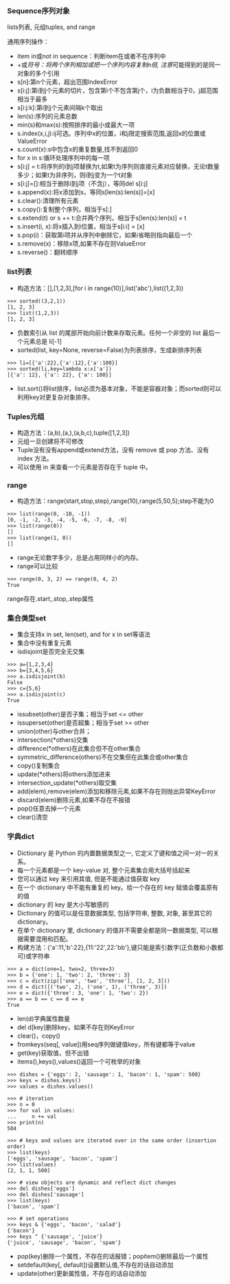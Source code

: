 ### Sequence序列对象

lists列表, 元组tuples, and range

通用序列操作：
* item in或not in sequence：判断item在或者不在序列中
* +或*符号：将两个序列相加或把一个序列内容复制n倍, 注意*可能得到的是同一对象的多个引用
* s[n]:第n个元素，超出范围IndexError
* s[i:j]:第i到j个元素的切片，包含第i个不包含第j个，i为负数相当于0，j超范围相当于最多
* s[i:j:k]:第i到j个元素间隔k个取出
* len(s):序列的元素总数
* min(s)和max(s):按照排序的最小或最大一项
* s.index(x,i,j):ij可选。序列中x的位置，i和j限定搜索范围,返回x的位置或ValueError
* s.count(x):s中包含x的重复数量,找不到返回0
* for x in s:循环处理序列中的每一项
* s[i:j] = t:将序列的i到j项替换为t,如果t为序列则直接元素对应替换，无论t数量多少；如果t为非序列，则i到j变为一个t对象
* s[i:j]=[]:相当于删除i到j项（不含j），等同del s[i:j]
* s.append(x):将x添加到s，等同s[len(s):len(s)]=[x]
* s.clear():清理所有元素
* s.copy():复制整个序列，相当于s[:]
* s.extend(t) or s += t:合并两个序列，相当于s[len(s):len(s)] = t
* s.insert(i, x):将x插入到i位置，相当于s[i:i] = [x]
* s.pop(i)：获取第i项并从序列中删除它，如果i省略则指向最后一个
* s.remove(x)：移除x项,如果不存在则ValueError
* s.reverse()：翻转顺序


### list列表
* 构造方法：[],[1,2,3],[for i in range(10)],list('abc'),list((1,2,3))
```
>>> sorted((3,2,1))
[1, 2, 3]
>>> list((1,2,3))
[1, 2, 3]
```
* 负数索引从 list 的尾部开始向前计数来存取元素。任何一个非空的 list 最后一个元素总是 li[-1]
* sorted(list, key=None, reverse=False)为列表排序，生成新排序列表
```
>>> li=[{'a':22},{'a':12},{'a':100}]
>>> sorted(li,key=lambda x:x['a'])
[{'a': 12}, {'a': 22}, {'a': 100}]
```
* list.sort()将list排序，list必须为基本对象，不能是容器对象；而sorted则可以利用key对更复杂对象排序。

### Tuples元组
* 构造方法：(a,b),(a,),(a,b,c),tuple([1,2,3])
* 元组一旦创建将不可修改
* Tuple没有没有append或extend方法，没有 remove 或 pop 方法、没有 index 方法。
* 可以使用 in 来查看一个元素是否存在于 tuple 中。

### range
* 构造方法：range(start,stop,step),range(10),range(5,50,5);step不能为0
```
>>> list(range(0, -10, -1))
[0, -1, -2, -3, -4, -5, -6, -7, -8, -9]
>>> list(range(0))
[]
>>> list(range(1, 0))
[]
```
* range无论数字多少，总是占用同样小的内存。
* range可以比较
```
>>> range(0, 3, 2) == range(0, 4, 2)
True
```
range存在.start,.stop,.step属性


### 集合类型set
*  集合支持x in set, len(set), and for x in set等语法
*  集合中没有重复元素
*  isdisjoint是否完全无交集
```
>>> a={1,2,3,4}
>>> b={3,4,5,6}
>>> a.isdisjoint(b)
False
>>> c={5,6}
>>> a.isdisjoint(c)
True
```
* issubset(other)是否子集；相当于set <= other
* issuperset(other)是否超集；相当于set >= other
* union(other)与other合并；
* intersection(*others)交集
* difference(*others)在此集合但不在other集合
* symmetric_difference(others)不在交集但在此集合或other集合
* copy()复制集合
* update(*others)将others添加进来
* intersection_update(*others)取交集
* add(elem),remove(elem)添加和移除元素,如果不存在则抛出异常KeyError
* discard(elem)删除元素,如果不存在不报错
* pop()任意去掉一个元素
* clear()清空

### 字典dict
* Dictionary 是 Python 的内置数据类型之一, 它定义了键和值之间一对一的关系。
* 每一个元素都是一个 key-value 对, 整个元素集合用大括号括起来
* 您可以通过 key 来引用其值, 但是不能通过值获取 key
* 在一个 dictionary 中不能有重复的 key。给一个存在的 key 赋值会覆盖原有的值
* dictionary 的 key 是大小写敏感的
* Dictionary 的值可以是任意数据类型, 包括字符串, 整数, 对象, 甚至其它的 dictionary。
* 在单个 dictionary 里, dictionary 的值并不需要全都是同一数据类型, 可以根据需要混用和匹配。
* 构建方法：{'a':11,'b':22},{11:'22',22:'bb'},键只能是索引数字(正负数和小数都可)或字符串
```
>>> a = dict(one=1, two=2, three=3)
>>> b = {'one': 1, 'two': 2, 'three': 3}
>>> c = dict(zip(['one', 'two', 'three'], [1, 2, 3]))
>>> d = dict([('two', 2), ('one', 1), ('three', 3)])
>>> e = dict({'three': 3, 'one': 1, 'two': 2})
>>> a == b == c == d == e
True
```
* len(d)字典属性数量
* del d[key]删除key，如果不存在则KeyError
* clear()，copy()
* fromkeys(seq[, value])用seq序列做键值key，所有键都等于value
* get(key)获取值，但不出错
* items(),keys(),values()返回一个可枚举的对象

```
>>> dishes = {'eggs': 2, 'sausage': 1, 'bacon': 1, 'spam': 500}
>>> keys = dishes.keys()
>>> values = dishes.values()

>>> # iteration
>>> n = 0
>>> for val in values:
...     n += val
>>> print(n)
504

>>> # keys and values are iterated over in the same order (insertion order)
>>> list(keys)
['eggs', 'sausage', 'bacon', 'spam']
>>> list(values)
[2, 1, 1, 500]

>>> # view objects are dynamic and reflect dict changes
>>> del dishes['eggs']
>>> del dishes['sausage']
>>> list(keys)
['bacon', 'spam']

>>> # set operations
>>> keys & {'eggs', 'bacon', 'salad'}
{'bacon'}
>>> keys ^ {'sausage', 'juice'}
{'juice', 'sausage', 'bacon', 'spam'}
```
* pop(key)删除一个属性，不存在的话报错；popitem()删除最后一个属性
* setdefault(key[, default])设置默认值,不存在的话自动添加
* update(other)更新属性值，不存在的话自动添加








